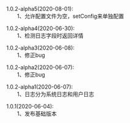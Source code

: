1.0.2-alpha5(2020-08-01):  
　　1、允许配置文件为空，setConfig来单独配置  

1.0.2-alpha4(2020-06-30):  
　　1、检测日志字段时返回详情

1.0.2-alpha3(2020-06-08):  
　　1、修正bug

1.0.2-alpha2(2020-06-07):  
　　1、修正bug

1.0.2-alpha1(2020-06-07):  
　　1、日志分为系统日志和用户日志  

1.0.1(2020-06-04):  
　　1、发布基础版本  